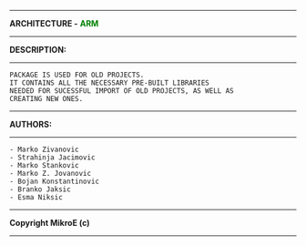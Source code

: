 ___
__ARCHITECTURE -__ <font color=green>__ARM__</font>
___
__DESCRIPTION:__
___
	PACKAGE IS USED FOR OLD PROJECTS.
	IT CONTAINS ALL THE NECESSARY PRE-BUILT LIBRARIES
	NEEDED FOR SUCESSFUL IMPORT OF OLD PROJECTS, AS WELL AS
	CREATING NEW ONES.

___

__AUTHORS:__
___
	- Marko Zivanovic
	- Strahinja Jacimovic
	- Marko Stankovic
	- Marko Z. Jovanovic
	- Bojan Konstantinovic
	- Branko Jaksic
	- Esma Niksic

___

__Copyright MikroE (c)__

___
